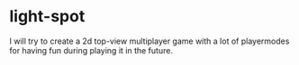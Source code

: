 # light-spot
I will try to create a 2d top-view multiplayer game with a lot of playermodes for having fun during playing it in the future.

